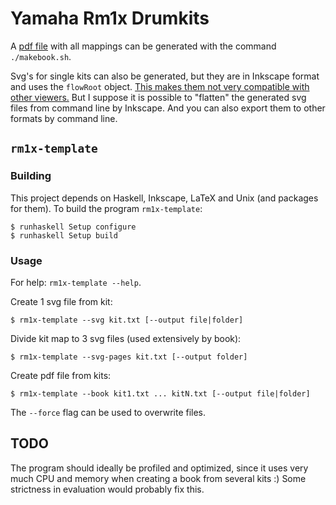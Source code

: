 # Yamaha Rm1x Drumkits

A [pdf file](https://raw.githubusercontent.com/karamellpelle/rm1x-template/master/YamahaRm1x.pdf) with all mappings can be generated with the command `./makebook.sh`.

Svg's for single kits can also be generated, but they are in Inkscape format and uses the `flowRoot` object. [This makes them not very compatible with other viewers.](http://stackoverflow.com/a/19391378/753850)
But I suppose it is possible to "flatten" the generated svg files from command line by Inkscape. And you can also export them to other formats by command line.

## `rm1x-template`

### Building

This project depends on Haskell, Inkscape, LaTeX and Unix (and packages for them). 
To build the program `rm1x-template`:

    $ runhaskell Setup configure
    $ runhaskell Setup build

### Usage

For help: `rm1x-template --help`.

Create 1 svg file from kit:

    $ rm1x-template --svg kit.txt [--output file|folder]

Divide kit map to 3 svg files (used extensively by book):

    $ rm1x-template --svg-pages kit.txt [--output folder]

Create pdf file from kits:

    $ rm1x-template --book kit1.txt ... kitN.txt [--output file|folder]

The `--force` flag can be used to overwrite files.


## TODO

The program should ideally be profiled and optimized, since it uses very much CPU and memory when creating a book
from several kits :) Some strictness in evaluation would probably fix this.
